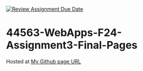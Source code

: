[![Review Assignment Due Date](https://classroom.github.com/assets/deadline-readme-button-22041afd0340ce965d47ae6ef1cefeee28c7c493a6346c4f15d667ab976d596c.svg)](https://classroom.github.com/a/dZ9FHvI8)
# 44563-WebApps-F24-Assignment3-Final-Pages
Hosted at [My Github page URL](https://subhani6697.github.io/44563-webapps-f24-assignment3-final-Subhani6697/)
